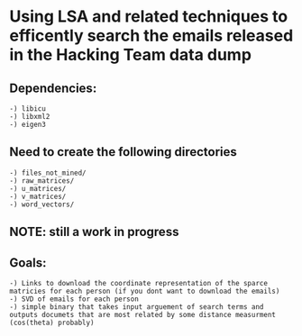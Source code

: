 # Using LSA and related techniques to efficently search the emails released in the Hacking Team data dump  #

## Dependencies:
	-) libicu
	-) libxml2
	-) eigen3

## Need to create the following directories
	-) files_not_mined/
	-) raw_matrices/
	-) u_matrices/
	-) v_matrices/
	-) word_vectors/

## NOTE: still a work in progress


## Goals:
	-) Links to download the coordinate representation of the sparce matricies for each person (if you dont want to download the emails)
	-) SVD of emails for each person
	-) simple binary that takes input arguement of search terms and outputs documets that are most related by some distance measurment (cos(theta) probably)